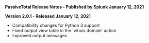 **PassiveTotal Release Notes - Published by Splunk January 12, 2021**


**Version 2.0.1 - Released January 12, 2021**

* Compatibility changes for Python 3 support
* Fixed output view table in the 'whois domain' action
* Improved output messages
